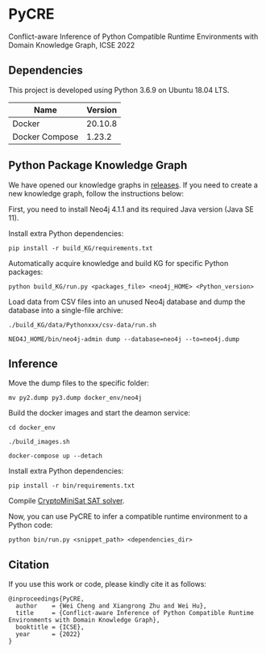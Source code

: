 # PyCRE
Conflict-aware Inference of Python Compatible Runtime Environments with Domain Knowledge Graph, ICSE 2022

## Dependencies

This project is developed using Python 3.6.9 on Ubuntu 18.04 LTS.

| Name           | Version |
| -------------- | ------- |
| Docker         | 20.10.8 |
| Docker Compose | 1.23.2  |

## Python Package Knowledge Graph
We have opened our knowledge graphs in [releases](https://github.com/nju-websoft/PyCRE/releases). If you need to create a new knowledge graph, follow the instructions below:

First, you need to install Neo4j 4.1.1 and its required Java version (Java SE 11).

Install extra Python dependencies: 

```
pip install -r build_KG/requirements.txt
```

Automatically acquire knowledge and build KG for specific Python packages: 

```
python build_KG/run.py <packages_file> <neo4j_HOME> <Python_version>
```

Load data from CSV files into an unused Neo4j database and dump the database into a single-file archive:

```
./build_KG/data/Pythonxxx/csv-data/run.sh

NEO4J_HOME/bin/neo4j-admin dump --database=neo4j --to=neo4j.dump
```

## Inference

Move the dump files to the specific folder:

```
mv py2.dump py3.dump docker_env/neo4j
```

Build the docker images and start the deamon service:

```
cd docker_env

./build_images.sh

docker-compose up --detach
```

Install extra Python dependencies:

```
pip install -r bin/requirements.txt
```

Compile [CryptoMiniSat SAT solver](https://github.com/msoos/cryptominisat).

Now, you can use PyCRE to infer a compatible runtime environment to a Python code:

```
python bin/run.py <snippet_path> <dependencies_dir>
```

## Citation

If you use this work or code, please kindly cite it as follows:      

```
@inproceedings{PyCRE,
  author    = {Wei Cheng and Xiangrong Zhu and Wei Hu},
  title     = {Conflict-aware Inference of Python Compatible Runtime Environments with Domain Knowledge Graph},
  booktitle = {ICSE},
  year      = {2022}
}
```
